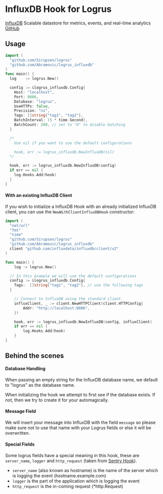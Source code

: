 # InfluxDB Hook for Logrus

[InfluxDB](https://influxdb.com) Scalable datastore for metrics, events, and real-time analytics
[GitHub](https://github.com/influxdata/influxdb)

## Usage

```go
import (
  "github.com/Sirupsen/logrus"
  "github.com/Abramovic/logrus_influxdb"
)
func main() {
  log    := logrus.New()

  config := &logrus_influxdb.Config{
    Host: "localhost",
    Port: 8086,
    Database: "logrus",
    UseHTTPs: false,
    Precision: "ns",
    Tags: []string{"tag1", "tag2"},
    BatchInterval: (5 * time.Second),
    BatchCount: 200, // set to "0" to disable batching
  }

  /*
    Use nil if you want to use the default configurations

    hook, err := logrus_influxdb.NewInfluxDB(nil)
  */

  hook, err := logrus_influxdb.NewInfluxDB(config)
  if err == nil {
    log.Hooks.Add(hook)
  }  
}

```

#### With an existing InfluxDB Client

If you wish to initialize a InfluxDB Hook with an already initialized InfluxDB client, you can use the `NewWithClientInfluxDBHook` constructor:

```go
import (
  "net/url"
  "fmt"
  "time"
  "github.com/Sirupsen/logrus"
  "github.com/Abramovic/logrus_influxdb"
  client "github.com/influxdata/influxdb/client/v2"
)

func main() {
	log := logrus.New()

  // In this example we will use the default configurations
  config := &logrus_influxdb.Config{
    Tags:  []string{"tag1", "tag2"}, // use the following tags
  }

	// Connect to InfluxDB using the standard client.
	influxClient, _ := client.NewHTTPClient(client.HTTPConfig{
		Addr: "http://localhost:8086",
	})

	hook, err := logrus_influxdb.NewInfluxDB(config, influxClient)
	if err == nil {
		log.Hooks.Add(hook)
	}
}
```


## Behind the scenes

#### Database Handling

When passing an empty string for the InfluxDB database name, we default to "logrus" as the database name.

When initializing the hook we attempt to first see if the database exists. If not, then we try to create it for your automagically.

#### Message Field

We will insert your message into InfluxDB with the field `message` so please make sure not to use that name with your Logrus fields or else it will be overwritten.

#### Special Fields

Some logrus fields have a special meaning in this hook, these are `server_name`, `logger` and `http_request`  (taken from [Sentry Hook](https://github.com/evalphobia/logrus_sentry)).

- `server_name` (also known as hostname) is the name of the server which is logging the event (hostname.example.com)
- `logger` is the part of the application which is logging the event
- `http_request` is the in-coming request (*http.Request)
